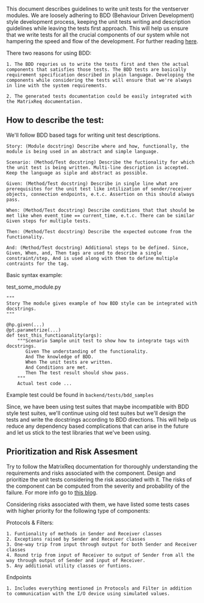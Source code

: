 This document describes guidelines to write unit tests for the ventserver modules. We are loosely adhering to BDD (Behaviour Driven Development) style development process, keeping the unit tests writing and description guidelines while leaving the tests first approach. This will help us ensure that we write tests for all the crucial components of our system while not hampering the speed and flow of the development. For further reading [here](https://dannorth.net/introducing-bdd/).

There two reasons for using BDD:
    
    1. The BDD requries us to write the tests first and then the actual components that satisfies those tests. The BDD tests are basically requirement specification described in plain language. Developing the components while considering the tests will ensure that we're always in line with the system requirements.
    
    2. The generated tests documentation could be easily integrated with the MatrixReq documentation.

## How to describe the test:
We'll follow BDD based tags for writing unit test descriptions.

    Story: (Module docstring) Describe where and how, functionally, the module is being used in an abstract and simple language.

    Scenario: (Method/Test docstring) Describe the fuctionality for which the unit test is being written. Multi-line description is accepted. Keep the language as siple and abstract as possible.
   
    Given: (Method/Test docstring) Describe in single line what are prerequisites for the unit test like intilization of sender/receiver objects, connection endpoints, e.t.c. Assertion on this should always pass.    

    When: (Method/Test docstring) Describe conditions that that should be met like when event_time == current_time, e.t.c. There can be similar Given steps for multiple tests.

    Then: (Method/Test docstring) Describe the expected outcome from the functionality.

    And: (Method/Test docstring) Additional steps to be defined. Since, Given, When, and, Then tags are used to describe a single constraint/step, And is used along with them to define multiple contraints for the tag.

Basic syntax example:

test_some_module.py
```
"""
Story The module gives example of how BDD style can be integrated with docstrings.
"""

@hp.given(...)
@pt.parametrize(...)
def test_this_functioanality(args):
    """Scenario Sample unit test to show how to integrate tags with docstrings.
       Given The understanding of the functionality.
       And The knowledge of BDD.
       When The unit tests are written.
       And Conditions are met.
       Then The test result should show pass.
    """
    Actual test code ...
```

Example test could be found in `backend/tests/bdd_samples`

Since, we have been using test suites that maybe incompatible with BDD style test suites, we'll continue using old test suites but we'll design the tests and write the docstrings according to BDD directions. This will help us reduce any dependency based complications that can arise in the future and let us stick to the test libraries that we've been using. 

## Prioritization and Risk Assesment

Try to follow the MatrixReq documentation for thoroughly understanding the requirements and risks associated with the component. Design and prioritize the unit tests considering the risk associated with it. The risks of the component can be computed from the severity and probability of the failure. For more info go to [this blog](https://www.automatetheplanet.com/unit-testing-guidelines/).

Considering risks associated with them, we have listed some tests cases with higher priority for the following type of components:

Protocols & Filters:
    
    1. Funtionality of methods in Sender and Receiver classes
    2. Exceptions raised by Sender and Receiver classes
    3. One-way trip from input through output for both Sender and Receiver classes
    4. Round trip from input of Receiver to output of Sender from all the way through output of Sender and input of Receiver.
    5. Any additional utility classes or funtions. 

Endpoints
    
    1. Includes everything mentioned in Protocols and Filter in addition to communication with the I/O device using simulated values. 